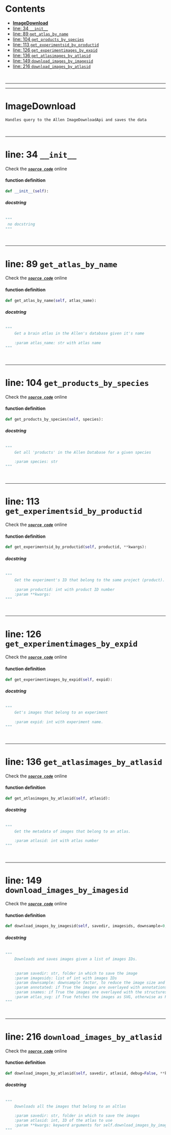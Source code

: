 



Contents
========

* [**ImageDownload**](#imagedownload)
* [line: 34 `__init__`](#line-34-__init__)
* [line: 89 `get_atlas_by_name`](#line-89-get_atlas_by_name)
* [line: 104 `get_products_by_species`](#line-104-get_products_by_species)
* [line: 113 `get_experimentsid_by_productid`](#line-113-get_experimentsid_by_productid)
* [line: 126 `get_experimentimages_by_expid`](#line-126-get_experimentimages_by_expid)
* [line: 136 `get_atlasimages_by_atlasid`](#line-136-get_atlasimages_by_atlasid)
* [line: 149 `download_images_by_imagesid`](#line-149-download_images_by_imagesid)
* [line: 216 `download_images_by_atlasid`](#line-216-download_images_by_atlasid)


&nbsp;

--------

--------
# **ImageDownload**


```
Handles query to the Allen ImageDownloadApi and saves the data
```

&nbsp;

--------
# line: 34 `__init__`
  
Check the [***``source code``***](https://github.com/BrancoLab/BrainRender/tree/brainglobeintegration/blob/master/brainrender/ABA/atlas_images.py#L34) online
#### function definition


```python
def __init__(self):
```
##### docstring
  


```python

"""
 no docstring 
"""
```

&nbsp;

--------
# line: 89 `get_atlas_by_name`
  
Check the [***``source code``***](https://github.com/BrancoLab/BrainRender/tree/brainglobeintegration/blob/master/brainrender/ABA/atlas_images.py#L89) online
#### function definition


```python
def get_atlas_by_name(self, atlas_name):
```
##### docstring
  


```python

"""
    Get a brain atlas in the Allen's database given it's name
    
    :param atlas_name: str with atlas name
"""
```

&nbsp;

--------
# line: 104 `get_products_by_species`
  
Check the [***``source code``***](https://github.com/BrancoLab/BrainRender/tree/brainglobeintegration/blob/master/brainrender/ABA/atlas_images.py#L104) online
#### function definition


```python
def get_products_by_species(self, species):
```
##### docstring
  


```python

"""
    Get all 'products' in the Allen Database for a given species
    
    :param species: str
"""
```

&nbsp;

--------
# line: 113 `get_experimentsid_by_productid`
  
Check the [***``source code``***](https://github.com/BrancoLab/BrainRender/tree/brainglobeintegration/blob/master/brainrender/ABA/atlas_images.py#L113) online
#### function definition


```python
def get_experimentsid_by_productid(self, productid, **kwargs):
```
##### docstring
  


```python

"""
    Get the experiment's ID that belong to the same project (product).
    
    :param productid: int with product ID number
    :param **kwargs: 
"""
```

&nbsp;

--------
# line: 126 `get_experimentimages_by_expid`
  
Check the [***``source code``***](https://github.com/BrancoLab/BrainRender/tree/brainglobeintegration/blob/master/brainrender/ABA/atlas_images.py#L126) online
#### function definition


```python
def get_experimentimages_by_expid(self, expid):
```
##### docstring
  


```python

"""
    Get's images that belong to an experiment
    
    :param expid: int with experiment name. 
"""
```

&nbsp;

--------
# line: 136 `get_atlasimages_by_atlasid`
  
Check the [***``source code``***](https://github.com/BrancoLab/BrainRender/tree/brainglobeintegration/blob/master/brainrender/ABA/atlas_images.py#L136) online
#### function definition


```python
def get_atlasimages_by_atlasid(self, atlasid):
```
##### docstring
  


```python

"""
    Get the metadata of images that belong to an atlas. 
    
    :param atlasid: int with atlas number
"""
```

&nbsp;

--------
# line: 149 `download_images_by_imagesid`
  
Check the [***``source code``***](https://github.com/BrancoLab/BrainRender/tree/brainglobeintegration/blob/master/brainrender/ABA/atlas_images.py#L149) online
#### function definition


```python
def download_images_by_imagesid(self, savedir, imagesids, downsample=0, annotated=True, snames=None, atlas_svg=True):
```
##### docstring
  


```python

"""
    Downloads and saves images given a list of images IDs. 
    
    
    :param savedir: str, folder in which to save the image
    :param imagesids: list of int with images IDs
    :param downsample: downsample factor, to reduce the image size and resolution (Default value = 0)
    :param annotated: if True the images are overlayed with annotations  (Default value = True)
    :param snames: if True the images are overlayed with the structures names (Default value = None)
    :param atlas_svg: if True fetches the images as SVG, otherwise as PNG (Default value = True)
"""
```

&nbsp;

--------
# line: 216 `download_images_by_atlasid`
  
Check the [***``source code``***](https://github.com/BrancoLab/BrainRender/tree/brainglobeintegration/blob/master/brainrender/ABA/atlas_images.py#L216) online
#### function definition


```python
def download_images_by_atlasid(self, savedir, atlasid, debug=False, **kwargs):
```
##### docstring
  


```python

"""
    Downloads all the images that belong to an altlas
    
    :param savedir: str, folder in which to save the images
    :param atlasid: int, ID of the atlas to use
    :param **kwargs: keyword arguments for self.download_images_by_imagesid
"""
```